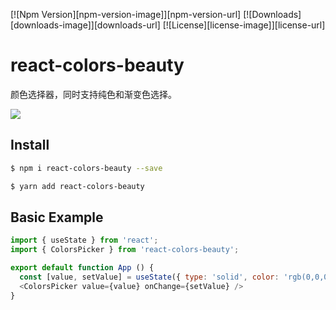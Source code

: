 [![Npm Version][npm-version-image]][npm-version-url]
[![Downloads][downloads-image]][downloads-url]
[![License][license-image]][license-url]

# react-colors-beauty

颜色选择器，同时支持纯色和渐变色选择。

<p>
  <img src="https://raw.githubusercontent.com/sleepy-zone/react-colors/main/assets/shot.png" />
</p>

## Install

```bash
$ npm i react-colors-beauty --save
```

```bash
$ yarn add react-colors-beauty
```

## Basic Example

```js
import { useState } from 'react';
import { ColorsPicker } from 'react-colors-beauty';

export default function App () {
  const [value, setValue] = useState({ type: 'solid', color: 'rgb(0,0,0)' });
  <ColorsPicker value={value} onChange={setValue} />
}
```